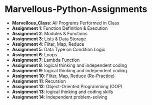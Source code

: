 # Marvellous-Python-Assignments

- **Marvellous_Class**: All Programs Performed in Class
- **Assignment 1**: Function Definition & Execution
- **Assignment 2**: Modules & Functions
- **Assignment 3**: Lists & Data Storage
- **Assignment 4**: Filter, Map, Reduce
- **Assignment 5**: Data Type on Condition Logic
- **Assignment 6**: Loops
- **Assignment 7**: Lambda Function
- **Assignment 8**: logical thinking and independent coding
- **Assignment 9**: logical thinking and independent coding.
- **Assignment 10**: Filter, Map, Reduce (Re-Practice)
- **Assignment 11**: Recursion
- **Assignment 12**: Object-Oriented Programming (OOP)
- **Assignment 13**: logical thinking and coding skills
- **Assignment 14**: Independent problem-solving

